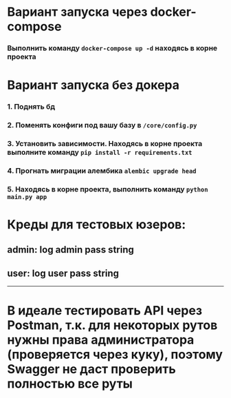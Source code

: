 # Вариант запуска через docker-compose
### Выполнить команду `docker-compose up -d` находясь в корне проекта
# Вариант запуска без докера
### 1. Поднять бд
### 2. Поменять конфиги под вашу базу в `/core/config.py`
### 3. Установить зависимости. Находясь в корне проекта выполните команду `pip install -r requirements.txt`
### 4. Прогнать миграции алембика `alembic upgrade head`
### 5. Находясь в корне проекта, выполнить команду `python main.py app`

# Креды для тестовых юзеров:
## admin: log admin pass string
## user: log user pass string
___________________________
# В идеале тестировать API через Postman, т.к. для некоторых рутов нужны права администратора (проверяется через куку), поэтому Swagger не даст проверить полностью все руты